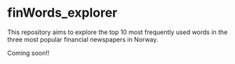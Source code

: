 # finWords_explorer

This repository aims to explore the top 10 most frequently used words in the three most popular financial newspapers in Norway.

Coming soon!!
